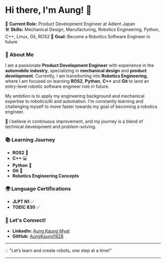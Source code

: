 # Hi there, I'm Aung! 👋

🚗 **Current Role:** Product Development Engineer at Adient Japan  
🛠 **Skills:** Mechanical Design, Manufacturing, Robotics Engineering, Python, C++, Linux, Git, ROS2
🎯 **Goal:** Become a Robotics Software Engineer in future

### 🚀 About Me
I am a passionate **Product Development Engineer** with experience in the **automobile industry**, specializing in **mechanical design** and **product development**. Currently, I am transitioning into **Robotics Engineering**, where I am focused on learning **ROS2**, **Python**, **C++** and **Git** to land an entry-level robotic software engineer role in future.

My ambition is to apply my engineering background and mechanical expertise to robotics/AI and automation. I'm constantly learning and challenging myself to move faster towards my goal of becoming a robotics engineer. 

🔧 I believe in continuous improvement, and my journey is a blend of technical development and problem-solving. 

### 📚 Learning Journey
- **ROS2** 🦾
- **C++** 💻
- **Python** 🐍
- **Git** 🐙
- **Robotics Engineering Concepts**

### 🌍 Language Certifications
- **JLPT N1** ✅
- **TOEIC 830** ✅

### 🤝 Let's Connect!
- **LinkedIn:** [Aung Kaung Myat](https://www.linkedin.com/in/aung-kaung-myat-30943a215/)
- **GitHub:** [AungKaung1928](https://github.com/AungKaung1928)

---

💡 "Let’s learn and create robots, one step at a time!"

---
